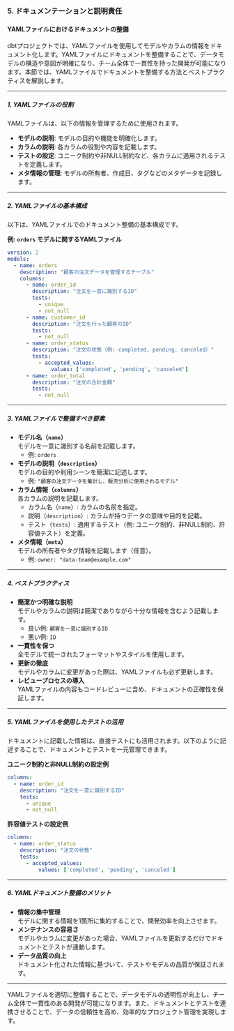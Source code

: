 ### 5. ドキュメンテーションと説明責任

#### YAMLファイルにおけるドキュメントの整備

dbtプロジェクトでは、YAMLファイルを使用してモデルやカラムの情報をドキュメント化します。YAMLファイルにドキュメントを整備することで、データモデルの構造や意図が明確になり、チーム全体で一貫性を持った開発が可能になります。本節では、YAMLファイルでドキュメントを整備する方法とベストプラクティスを解説します。

---

##### 1. **YAMLファイルの役割**
YAMLファイルは、以下の情報を管理するために使用されます。
- **モデルの説明**: モデルの目的や機能を明確化します。
- **カラムの説明**: 各カラムの役割や内容を記載します。
- **テストの設定**: ユニーク制約や非NULL制約など、各カラムに適用されるテストを定義します。
- **メタ情報の管理**: モデルの所有者、作成日、タグなどのメタデータを記録します。

---

##### 2. **YAMLファイルの基本構成**
以下は、YAMLファイルでのドキュメント整備の基本構成です。

**例: `orders` モデルに関するYAMLファイル**
```yaml
version: 2
models:
  - name: orders
    description: "顧客の注文データを管理するテーブル"
    columns:
      - name: order_id
        description: "注文を一意に識別するID"
        tests:
          - unique
          - not_null
      - name: customer_id
        description: "注文を行った顧客のID"
        tests:
          - not_null
      - name: order_status
        description: "注文の状態（例: completed, pending, canceled）"
        tests:
          - accepted_values:
              values: ['completed', 'pending', 'canceled']
      - name: order_total
        description: "注文の合計金額"
        tests:
          - not_null
```

---

##### 3. **YAMLファイルで整備すべき要素**
- **モデル名（`name`）**  
  モデルを一意に識別する名前を記載します。
  - 例: `orders`
- **モデルの説明（`description`）**  
  モデルの目的や利用シーンを簡潔に記述します。
  - 例: `"顧客の注文データを集計し、販売分析に使用されるモデル"`
- **カラム情報（`columns`）**  
  各カラムの説明を記載します。
  - カラム名（`name`）: カラムの名前を指定。
  - 説明（`description`）: カラムが持つデータの意味や目的を記載。
  - テスト（`tests`）: 適用するテスト（例: ユニーク制約、非NULL制約、許容値テスト）を定義。
- **メタ情報（`meta`）**  
  モデルの所有者やタグ情報を記載します（任意）。
  - 例: `owner: "data-team@example.com"`

---

##### 4. **ベストプラクティス**
- **簡潔かつ明確な説明**  
  モデルやカラムの説明は簡潔でありながら十分な情報を含むよう記載します。
  - 良い例: `顧客を一意に識別するID`
  - 悪い例: `ID`
- **一貫性を保つ**  
  全モデルで統一されたフォーマットやスタイルを使用します。
- **更新の徹底**  
  モデルやカラムに変更があった際は、YAMLファイルも必ず更新します。
- **レビュープロセスの導入**  
  YAMLファイルの内容もコードレビューに含め、ドキュメントの正確性を保証します。

---

##### 5. **YAMLファイルを使用したテストの活用**
ドキュメントに記載した情報は、直接テストにも活用されます。以下のように記述することで、ドキュメントとテストを一元管理できます。

**ユニーク制約と非NULL制約の設定例**
```yaml
columns:
  - name: order_id
    description: "注文を一意に識別するID"
    tests:
      - unique
      - not_null
```

**許容値テストの設定例**
```yaml
columns:
  - name: order_status
    description: "注文の状態"
    tests:
      - accepted_values:
          values: ['completed', 'pending', 'canceled']
```

---

##### 6. **YAMLドキュメント整備のメリット**
- **情報の集中管理**  
  モデルに関する情報を1箇所に集約することで、開発効率を向上させます。
- **メンテナンスの容易さ**  
  モデルやカラムに変更があった場合、YAMLファイルを更新するだけでドキュメントとテストが連動します。
- **データ品質の向上**  
  ドキュメント化された情報に基づいて、テストやモデルの品質が保証されます。

---

YAMLファイルを適切に整備することで、データモデルの透明性が向上し、チーム全体で一貫性のある開発が可能になります。また、ドキュメントとテストを連携させることで、データの信頼性を高め、効率的なプロジェクト管理を実現します。